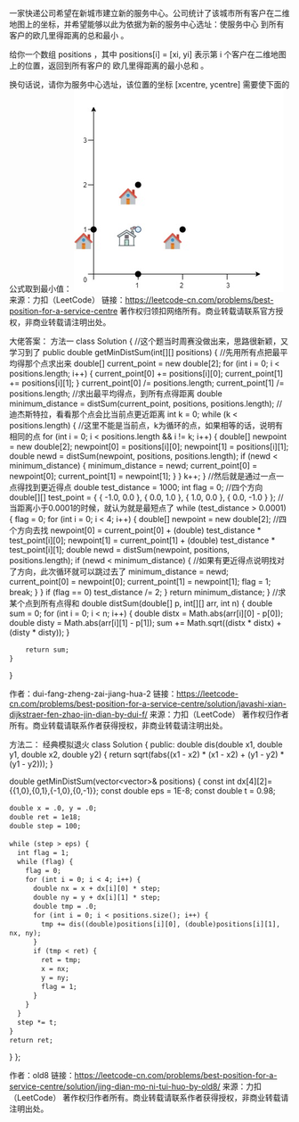 一家快递公司希望在新城市建立新的服务中心。公司统计了该城市所有客户在二维地图上的坐标，并希望能够以此为依据为新的服务中心选址：使服务中心 到所有客户的欧几里得距离的总和最小 。

给你一个数组 positions ，其中 positions[i] = [xi, yi] 表示第 i 个客户在二维地图上的位置，返回到所有客户的 欧几里得距离的最小总和 。

换句话说，请你为服务中心选址，该位置的坐标 [xcentre, ycentre] 需要使下面的公式取到最小值：
![](https://github.com/kaishuideweidao/LeetCode/blob/master/%E7%AC%AC%20197%20%E5%9C%BA%E5%8A%9B%E6%89%A3%E5%91%A8%E8%B5%9B/q4_e1.jpg)
来源：力扣（LeetCode）
链接：https://leetcode-cn.com/problems/best-position-for-a-service-centre
著作权归领扣网络所有。商业转载请联系官方授权，非商业转载请注明出处。


大佬答案：
方法一
class Solution {
    //这个题当时周赛没做出来，思路很新颖，又学习到了
    public double getMinDistSum(int[][] positions) {
        //先用所有点把最平均得那个点求出来
        double[] current_point = new double[2];
        for (int i = 0; i < positions.length; i++) {
            current_point[0] += positions[i][0];
            current_point[1] += positions[i][1];
        }
        current_point[0] /= positions.length;
        current_point[1] /= positions.length;
        //求出最平均得点，到所有点得距离
        double minimum_distance = distSum(current_point, positions, positions.length);
        //迪杰斯特拉，看看那个点会比当前点更近距离
        int k = 0;
        while (k < positions.length) {
            //这里不能是当前点，k为循环的点，如果相等的话，说明有相同的点
            for (int i = 0; i < positions.length && i != k; i++) {
                double[] newpoint = new double[2];
                newpoint[0] = positions[i][0];
                newpoint[1] = positions[i][1];
                double newd = distSum(newpoint, positions, positions.length);
                if (newd < minimum_distance) {
                    minimum_distance = newd;
                    current_point[0] = newpoint[0];
                    current_point[1] = newpoint[1];
                }
            }
            k++;
        }
        //然后就是通过一点一点得找到更近得点
        double test_distance = 1000;
        int flag = 0;
        //四个方向
        double[][] test_point = { { -1.0, 0.0 }, { 0.0, 1.0 }, { 1.0, 0.0 }, { 0.0, -1.0 } };
        //当距离小于0.0001的时候，就认为就是最短点了
        while (test_distance > 0.0001) {
            flag = 0;
            for (int i = 0; i < 4; i++) {
                double[] newpoint = new double[2];
                //四个方向去找
                newpoint[0] = current_point[0] + (double) test_distance * test_point[i][0];
                newpoint[1] = current_point[1] + (double) test_distance * test_point[i][1];
                double newd = distSum(newpoint, positions, positions.length);
                if (newd < minimum_distance) {
                    //如果有更近得点说明找对了方向，此次循环就可以跳过去了
                    minimum_distance = newd;
                    current_point[0] = newpoint[0];
                    current_point[1] = newpoint[1];
                    flag = 1;
                    break;
                }
            }
            if (flag == 0)
                test_distance /= 2;
        }
        return minimum_distance;
    }
    //求某个点到所有点得和
    double distSum(double[] p, int[][] arr, int n) {
        double sum = 0;
        for (int i = 0; i < n; i++) {
            double distx = Math.abs(arr[i][0] - p[0]);
            double disty = Math.abs(arr[i][1] - p[1]);
            sum += Math.sqrt((distx * distx) + (disty * disty));
        }

        return sum;
    }
}

作者：dui-fang-zheng-zai-jiang-hua-2
链接：https://leetcode-cn.com/problems/best-position-for-a-service-centre/solution/javashi-xian-dijkstraer-fen-zhao-jin-dian-by-dui-f/
来源：力扣（LeetCode）
著作权归作者所有。商业转载请联系作者获得授权，非商业转载请注明出处。


方法二：
经典模拟退火
class Solution {
public:
  double dis(double x1, double y1, double x2, double y2) {
    return sqrt(fabs((x1 - x2) * (x1 - x2) + (y1 - y2) * (y1 - y2)));
  }
  
  double getMinDistSum(vector<vector<int>>& positions) {
    const int dx[4][2]= {{1,0},{0,1},{-1,0},{0,-1}};
    const double eps = 1E-8;
    const double t = 0.98;

    double x = .0, y = .0;
    double ret = 1e18;
    double step = 100;

    while (step > eps) {
      int flag = 1;
      while (flag) {
        flag = 0;
        for (int i = 0; i < 4; i++) {
          double nx = x + dx[i][0] * step;
          double ny = y + dx[i][1] * step;
          double tmp = .0;
          for (int i = 0; i < positions.size(); i++) {
            tmp += dis((double)positions[i][0], (double)positions[i][1], nx, ny);
          }
          if (tmp < ret) {
            ret = tmp;
            x = nx;
            y = ny;
            flag = 1;
          }
        }
      }
      step *= t;
    }
    return ret;
  }
};

作者：old8
链接：https://leetcode-cn.com/problems/best-position-for-a-service-centre/solution/jing-dian-mo-ni-tui-huo-by-old8/
来源：力扣（LeetCode）
著作权归作者所有。商业转载请联系作者获得授权，非商业转载请注明出处。
